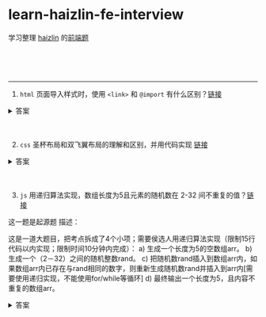 # learn-haizlin-fe-interview

学习整理 [haizlin](https://github.com/haizlin) 的[前端题](https://github.com/haizlin/fe-interview)

<br><br><br>

***

1. `html` 页面导入样式时，使用 `<link>` 和 `@import` 有什么区别？[链接](https://github.com/haizlin/fe-interview/issues/1)

<details>
<summary>答案</summary>

* `<link>` 是 html 标签，规定当前文档和外部资源之间的关系，一般写在 `<head>` 元素中，而 `@import` 是 css 的 `@规则` 语句，用于在 css 中引入一个外部样式表，一般写在 `<style>` 元素和 css 文件的开头。
* `<link>` 引入的 css 会先于 `@import` 加载。
* `<link>` 可以被动态添加和移除，`@import` 不能。
* 它们的浏览器兼容性不一样，`@import` 要求需要高于 Internet Explorer 浏览器 5.5 以上。（现在基本可以忽略这个问题）

注意：有很多回答都说 `link引入的样式页面加载时同时加载` ，这样的说法不严谨，观察浏览器打开网站加载资源的顺序可以发现，等到文档下载完成之后才会去下载其他资源文件（css js 图片 等），在文档下载完成和开始下载其他资源文件中间，会有段时间没有下载请求，所以页面加载的同时是有可能和样式加载是重叠的，但还是有一个明显的先后顺序，毕竟最优先要把 html 文档下载下来才能去做其它事。
</details>
<br><br>

2. `css` 圣杯布局和双飞翼布局的理解和区别，并用代码实现 [链接](https://github.com/haizlin/fe-interview/issues/2)

<details>
<summary>答案</summary>

* 圣杯布局和双飞翼布局解决的问题是一样的，就是两边顶宽，中间自适应的三栏布局。
* 圣杯布局，为了中间 div 内容不被遮挡，将中间 div 设置了左右 padding-left 和 padding-right 后，将左右两个 div 用相对布局 position: relative并分别配合 right 和 left 属性，以便左右两栏 div 移动后不遮挡中间 div。双飞翼布局，为了中间 div 内容不被遮挡，直接在中间 div 内部创建子 div 用于放置内容，在该子 div 里用 margin-left 和 margin-right 为左右两栏 div 留出位置。

圣杯：

```html
<body>
<div id="hd">header</div>
<div id="bd">
  <div id="middle">middle</div>
  <div id="left">left</div>
  <div id="right">right</div>
</div>
<div id="footer">footer</div>
</body>

<style>
#hd{
    height:50px;
    background: #666;
    text-align: center;
}
#bd{
    /*左右栏通过添加负的margin放到正确的位置了，此段代码是为了摆正中间栏的位置*/
    padding:0 200px 0 180px;
    height:100px;
}
#middle{
    float:left;
    width:100%;/*左栏上去到第一行*/
    height:100px;
    background:blue;
}
#left{
    float:left;
    width:180px;
    height:100px;
    margin-left:-100%;
    background:#0c9;
    /*中间栏的位置摆正之后，左栏的位置也相应右移，通过相对定位的left恢复到正确位置*/
    position:relative;
    left:-180px;
}
#right{
    float:left;
    width:200px;
    height:100px;
    margin-left:-200px;
    background:#0c9;
    /*中间栏的位置摆正之后，右栏的位置也相应左移，通过相对定位的right恢复到正确位置*/
    position:relative;
    right:-200px;
}
#footer{
    height:50px;
    background: #666;
    text-align: center;
}
</style>
```

双飞翼

```html
<body>
<div id="hd">header</div> 
  <div id="middle">
    <div id="inside">middle</div>
  </div>
  <div id="left">left</div>
  <div id="right">right</div>
  <div id="footer">footer</div>
</body>

<style>
#hd{
    height:50px;
    background: #666;
    text-align: center;
}
#middle{
    float:left;
    width:100%;/*左栏上去到第一行*/     
    height:100px;
    background:blue;
}
#left{
    float:left;
    width:180px;
    height:100px;
    margin-left:-100%;
    background:#0c9;
}
#right{
    float:left;
    width:200px;
    height:100px;
    margin-left:-200px;
    background:#0c9;
}

/*给内部div添加margin，把内容放到中间栏，其实整个背景还是100%*/ 
#inside{
    margin:0 200px 0 180px;
    height:100px;
}
#footer{  
   clear:both; /*记得清楚浮动*/  
   height:50px;     
   background: #666;    
   text-align: center; 
} 
</style>
```
</details>
<br><br>

3. `js` 用递归算法实现，数组长度为5且元素的随机数在 2-32 间不重复的值？[链接](https://github.com/haizlin/fe-interview/issues/3)

这一题是起源题
描述：

这是一道大题目，把考点拆成了4个小项；需要侯选人用递归算法实现（限制15行代码以内实现；限制时间10分钟内完成）：
a) 生成一个长度为5的空数组arr。
b) 生成一个（2－32）之间的随机整数rand。
c) 把随机数rand插入到数组arr内，如果数组arr内已存在与rand相同的数字，则重新生成随机数rand并插入到arr内[需要使用递归实现，不能使用for/while等循环]
d) 最终输出一个长度为5，且内容不重复的数组arr。

<details>
<summary>答案</summary>

```js
function randomArr (count, min, max, arr = []) {
    if (arr.length < count) {
        let t = Math.floor(Math.random() * (max - min + 1)) + min;
        while (arr.includes(t)) {
            t = Math.floor(Math.random() * (max - min + 1)) + min
        }
        arr.push(t);
        return randomArr(count--, min, max, arr);
    } else {
        return arr;
    }
}
```

不允许使用循环，改写一下：

```js
function randomArr (count, min, max, arr = []) {
    if (arr.length < count) {
        let t = Math.floor(Math.random() * (max - min + 1)) + min;
        if (arr.includes(t)) {
            return randomArr(count, min, max, arr);
        } else {
            arr.push(t);
            return randomArr(count--, min, max, arr);
        }
    } else {
        return arr;
    }
}
```

优化一下代码行数：

```js
function randomArr (count, min, max, arr = []) {
    let t = Math.floor(Math.random() * (max - min + 1)) + min;
    if (!arr.includes(t)) {
        arr.push(t);
    }
    return arr.length < count ? randomArr(count, min, max, arr) : arr;
}
```

衍生知识点：尾递归优化<br>

如果生成的是小数，而不是整数，这样实现就会有个缺点，没有尾递归优化，当调用次数太多的时候会调用栈溢出。于是写一个包装函数进行优化：

```js
function tco(f) {
  var value;
  var active = false;
  var accumulated = [];

  return function accumulator() {
    accumulated.push(arguments);
    if (!active) {
      active = true;
      while (accumulated.length) {
        value = f.apply(this, accumulated.shift());
      }
      active = false;
      return value;
    }
  };
}

const randomArr = tco(function (count, min, max, arr = []) {
    if (arr.length < count) {
        let t = Math.random() * (max - min + 1) + min;
        while (arr.includes(t)) {
            t = Math.random() * (max - min + 1) + min
        }
        arr.push(t);
        return randomArr(count--, min, max, arr);
    } else {
        return arr;
    }
})
```

这样优化后就不会调用栈溢出了。
</details>
<br><br>